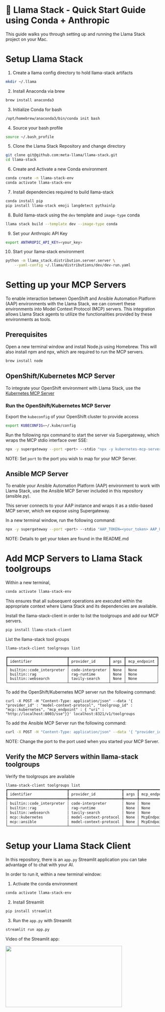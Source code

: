 # 🦙 Llama Stack - Quick Start Guide using Conda + Anthropic 

This guide walks you through setting up and running the Llama Stack project on
your Mac.

# Setup Llama Stack

1. Create a llama config directory to hold llama-stack artifacts 

```bash
mkdir ~/.llama
```

2. Install Anaconda via brew

```bash
brew install anaconda3
```

3. Initialize Conda for bash 

```bash
/opt/homebrew/anaconda3/bin/conda init bash
```

4. Source your bash profile

```bash
source ~/.bash_profile
```

5. Clone the Llama Stack Repository and change directory

```bash
git clone git@github.com:meta-llama/llama-stack.git
cd llama-stack
```

6. Create and Activate a new Conda environment

```bash
conda create -n llama-stack-env
conda activate llama-stack-env
```

7. Install dependencies required to build llama-stack

```bash
conda install pip
pip install llama-stack emoji langdetect pythainlp
```

8. Build llama-stack using the `dev` template and `image-type` conda

```bash
llama stack build --template dev --image-type conda
```

9. Set your Anthropic API Key

```bash
export ANTHROPIC_API_KEY=<your_key>
```

10. Start your llama-stack environment

```bash
python -m llama_stack.distribution.server.server \
    --yaml-config ~/.llama/distributions/dev/dev-run.yaml
```

# Setting up your MCP Servers

To enable interaction between OpenShift and Ansible Automation Platform
(AAP) environments with the Llama Stack, we can convert these environments into
Model Context Protocol (MCP) servers. This integration allows Llama Stack agents
to utilize the functionalities provided by these environments as tools.

## Prerequisites 

Open a new terminal window and install Node.js using Homebrew. This will also
install npm and npx, which are required to run the MCP servers.

```bash
brew install node
```

## OpenShift/Kubernetes MCP Server

To integrate your OpenShift environment with Llama Stack, use the [Kubernetes MCP
Server](https://github.com/Flux159/mcp-server-kubernetes)

### Run the OpenShift/Kubernetes MCP Server

Export the `kubeconfig` of your OpenShift cluster to provide access

```bash
export KUBECONFIG=~/.kube/config
```

Run the following npx command to start the server via Supergateway, which wraps
the MCP stdio interface over SSE:

```bash
npx -y supergateway --port <port> --stdio "npx -y kubernetes-mcp-server@latest"
```

NOTE: Set `port` to the port you wish to map for your MCP Server.

## Ansible MCP Server

To enable your Ansible Automation Platform (AAP) environment to work with Llama
Stack, use the Ansible MCP Server included in this repository (ansible.py).

This server connects to your AAP instance and wraps it as a stdio-based MCP
server, which we expose using Supergateway.

In a new terminal window, run the following command:

```bash
npx -y supergateway --port <port> --stdio "AAP_TOKEN=<your_token> AAP_URL=https://<aap-url>/api/controller/v2 uv --directory /path/to/repo run ansible.py"
```

NOTE: Details to get your token are found in the README.md 

# Add MCP Servers to Llama Stack toolgroups

Within a new terminal, 

```bash
conda activate llama-stack-env
```

This ensures that all subsequent operations are executed within the appropriate
context where Llama Stack and its dependencies are available.

Install the llama-stack-client in order to list the toolgroups and add our MCP
servers.

```bash
pip install llama-stack-client
```

List the llama-stack tool groups

```bash
llama-stack-client toolgroups list
```
```
┏━━━━━━━━━━━━━━━━━━━━━━━━━━━┳━━━━━━━━━━━━━━━━━━┳━━━━━━┳━━━━━━━━━━━━━━┓
┃ identifier                ┃ provider_id      ┃ args ┃ mcp_endpoint ┃
┡━━━━━━━━━━━━━━━━━━━━━━━━━━━╇━━━━━━━━━━━━━━━━━━╇━━━━━━╇━━━━━━━━━━━━━━┩
│ builtin::code_interpreter │ code-interpreter │ None │ None         │
│ builtin::rag              │ rag-runtime      │ None │ None         │
│ builtin::websearch        │ tavily-search    │ None │ None         │
└───────────────────────────┴──────────────────┴──────┴──────────────┘
```

To add the OpenShift/Kubernetes MCP server run the following command:

```
curl -X POST -H "Content-Type: application/json" --data '{ "provider_id" : "model-context-protocol", "toolgroup_id" : "mcp::kubernetes", "mcp_endpoint" : { "uri" : "http://localhost:8003/sse"}}' localhost:8321/v1/toolgroups
```

To add the Ansible MCP Server run the following command: 

```bash
curl -X POST -H "Content-Type: application/json" --data '{ "provider_id" : "model-context-protocol", "toolgroup_id" : "mcp::ansible", "mcp_endpoint" : { "uri" : "http://localhost:8004/sse"}}' localhost:8321/v1/toolgroups
```

NOTE: Change the port to the port used when you started your MCP Server.

## Verify the MCP Servers within llama-stack toolgroups

Verify the toolgroups are available

```bash
llama-stack-client toolgroups list
┏━━━━━━━━━━━━━━━━━━━━━━━━━━━┳━━━━━━━━━━━━━━━━━━━━━━━━┳━━━━━━┳━━━━━━━━━━━━━━━━━━━━━━━━━━━━━━━━━━━━━━━━━━━━━━┓
┃ identifier                ┃ provider_id            ┃ args ┃ mcp_endpoint                                 ┃
┡━━━━━━━━━━━━━━━━━━━━━━━━━━━╇━━━━━━━━━━━━━━━━━━━━━━━━╇━━━━━━╇━━━━━━━━━━━━━━━━━━━━━━━━━━━━━━━━━━━━━━━━━━━━━━┩
│ builtin::code_interpreter │ code-interpreter       │ None │ None                                         │
│ builtin::rag              │ rag-runtime            │ None │ None                                         │
│ builtin::websearch        │ tavily-search          │ None │ None                                         │
│ mcp::kubernetes           │ model-context-protocol │ None │ McpEndpoint(uri='http://localhost:8003/sse') │
│ mcp::ansible              │ model-context-protocol │ None │ McpEndpoint(uri='http://localhost:8004/sse') │
└───────────────────────────┴────────────────────────┴──────┴──────────────────────────────────────────────┘
```

# Setup your Llama Stack Client

In this repository, there is an `app.py` Streamlit application you can take
advantage of to chat with your AI. 

In order to run it, within a new terminal window:

1. Activate the conda environment

```bash
conda activate llama-stack-env
```


2. Install Streamlit

```bash
pip install streamlit
```

3. Run the `app.py` with Streamlit

```bash
streamlit run app.py
```

Video of the Streamlit app:

<a href="https://youtu.be/bwfjdeQHXHU"><img width="380" height="200" src="https://youtu.be/bwfjdeQHXHU" /></a>

